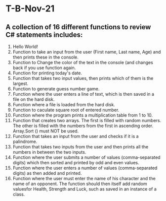 # T-B-Nov-21
## A collection of 16 different functions to review C# statements includes:
1. Hello World!
1. Function to take an input from the user (First name, Last name, Age) and then prints these in the console.
1. Function to Change the color of the text in the console (and changes back if you use function again.
1. Function for printing today's date.
1. Function that takes two input values, then prints which of them is the largest.
1. Function to generate guess number game.
1. Function where the user enters a line of text, which is then saved in a file on the hard disk.
1. Function where a file is loaded from the hard disk.
1. Function to caculate square root of entered number.
1. Function where the program prints a multiplication table from 1 to 10. 
1. Function that creates two arrays. The first is filled with random numbers. The other is filled with the numbers from the first in ascending order. Array.Sort () must NOT be used.
1. Function that takes an input from the user and checks if it is a palindrome.
1. Function that takes two inputs from the user and then prints all the numbers in between the two inputs.
1. Function where the user submits a number of values ​​(comma-separated digits) which then sorted and printed by odd and even values.
1. Function where the user enters a number of values ​​(comma-separated digits) as then added and printed.
1. Function where the user must enter the name of his character and the name of an opponent. The function should then itself add random values ​​for Health, Strength and Luck, such as
saved in an instance of a class.
